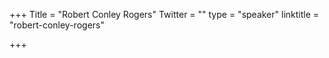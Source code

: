 +++
Title = "Robert Conley Rogers"
Twitter = ""
type = "speaker"
linktitle = "robert-conley-rogers"

+++



